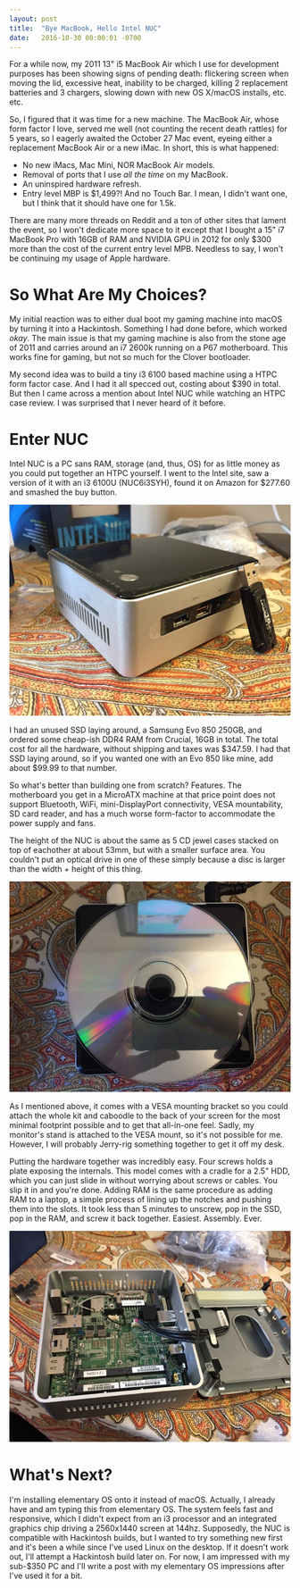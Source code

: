 ```yaml
---
layout: post
title:  "Bye MacBook, Hello Intel NUC"
date:   2016-10-30 00:00:01 -0700
---
```


For a while now, my 2011 13" i5 MacBook Air which I use for development purposes has been showing signs of pending death: flickering screen when moving the lid, excessive heat, inability to be charged, killing 2 replacement batteries and 3 chargers, slowing down with new OS X/macOS installs, etc. etc.

<!--more-->

So, I figured that it was time for a new machine. The MacBook Air, whose form factor I love, served me well (not counting the recent death rattles) for 5 years, so I eagerly awaited the October 27 Mac event, eyeing either a replacement MacBook Air or a new iMac. In short, this is what happened:

* No new iMacs, Mac Mini, NOR MacBook Air models.
* Removal of ports that I use *all the time* on my MacBook.
* An uninspired hardware refresh.
* Entry level MBP is $1,499?! And no Touch Bar. I mean, I didn't want one, but I think that it should have one for 1.5k.

There are many more threads on Reddit and a ton of other sites that lament the event, so I won't dedicate more space to it except that I bought a 15" i7 MacBook Pro with 16GB of RAM and NVIDIA GPU in 2012 for only $300 more than the cost of the current entry level MPB. Needless to say, I won't be continuing my usage of Apple hardware.

# So What Are My Choices?

My initial reaction was to either dual boot my gaming machine into macOS by turning it into a Hackintosh. Something I had done before, which worked *okay*. The main issue is that my gaming machine is also from the stone age of 2011 and carries around an i7 2600k running on a P67 motherboard. This works fine for gaming, but not so much for the Clover bootloader.

My second idea was to build a tiny i3 6100 based machine using a HTPC form factor case. And I had it all specced out, costing about $390 in total. But then I came across a mention about Intel NUC while watching an HTPC case review. I was surprised that I never heard of it before.

# Enter NUC

Intel NUC is a PC sans RAM, storage (and, thus, OS) for as little money as you could put together an HTPC yourself. I went to the Intel site, saw a version of it with an i3 6100U (NUC6i3SYH), found it on Amazon for $277.60 and smashed the buy button.

![Height](/images/nuc.jpg)

I had an unused SSD laying around, a Samsung Evo 850 250GB, and ordered some cheap-ish DDR4 RAM from Crucial, 16GB in total. The total cost for all the hardware, without shipping and taxes was $347.59. I had that SSD laying around, so if you wanted one with an Evo 850 like mine, add about $99.99 to that number.

So what's better than building one from scratch? Features. The motherboard you get in a MicroATX machine at that price point does not support Bluetooth, WiFi, mini-DisplayPort connectivity, VESA mountability, SD card reader, and has a much worse form-factor to accommodate the power supply and fans.

The height of the NUC is about the same as 5 CD jewel cases stacked on top of eachother at about 53mm, but with a smaller surface area. You couldn't put an optical drive in one of these simply because a disc is larger than the width + height of this thing.

![CD](/images/nuc2.jpg)

As I mentioned above, it comes with a VESA mounting bracket so you could attach the whole kit and caboodle to the back of your screen for the most minimal footprint possible and to get that all-in-one feel. Sadly, my monitor's stand is attached to the VESA mount, so it's not possible for me. However, I will probably Jerry-rig something together to get it off my desk.

Putting the hardware together was incredibly easy. Four screws holds a plate exposing the internals. This model comes with a cradle for a 2.5" HDD, which you can just slide in without worrying about screws or cables. You slip it in and you're done. Adding RAM is the same procedure as adding RAM to a laptop, a simple process of lining up the notches and pushing them into the slots. It took less than 5 minutes to unscrew, pop in the SSD, pop in the RAM, and screw it back together. Easiest. Assembly. Ever.


![Guts](/images/nuc3.jpg)

# What's Next?

I'm installing elementary OS onto it instead of macOS. Actually, I already have and am typing this from elementary OS. The system feels fast and responsive, which I didn't expect from an i3 processor and an integrated graphics chip driving a 2560x1440 screen at 144hz. Supposedly, the NUC is compatible with Hackintosh builds, but I wanted to try something new first and it's been a while since I've used Linux on the desktop. If it doesn't work out, I'll attempt a Hackintosh build later on. For now, I am impressed with my sub-$350 PC and I'll write a post with my elementary OS impressions after I've used it for a bit.